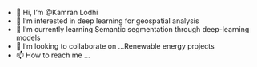 - 👋 Hi, I’m @Kamran Lodhi
- 👀 I’m interested in deep learning for geospatial analysis
- 🌱 I’m currently learning Semantic segmentation through deep-learning models
- 💞️ I’m looking to collaborate on ...Renewable energy projects
- 📫 How to reach me ...

<!---
kamranlodhi5433/kamranlodhi5433 is a ✨ particular ✨ repository because its `README.md` (this file) appears on your GitHub profile.
You can click the Preview link to take a look at your changes.
--->

